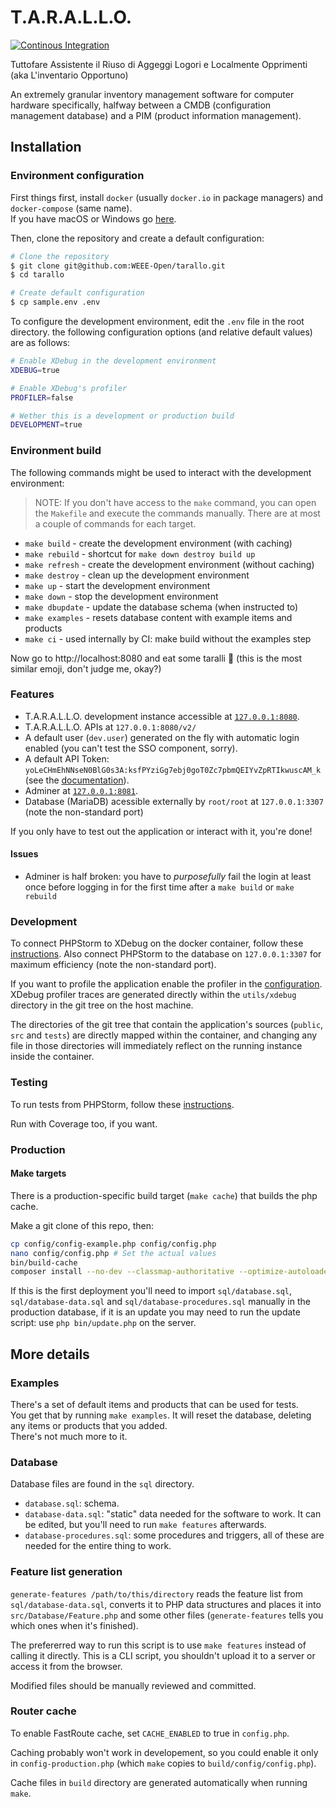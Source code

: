 # T.A.R.A.L.L.O.

[![Continous Integration](https://github.com/WEEE-Open/tarallo/actions/workflows/continous-integration.yml/badge.svg)](https://github.com/WEEE-Open/tarallo/actions/workflows/continous-integration.yml)

Tuttofare Assistente il Riuso di Aggeggi Logori e Localmente Opprimenti  
(aka L'inventario Opportuno)

An extremely granular inventory management software for computer hardware specifically, halfway between a CMDB (configuration management database) and a PIM (product information management).

## Installation

### Environment configuration

First things first, install `docker` (usually `docker.io` in package managers) and `docker-compose` (same name).  
If you have macOS or Windows go [here](https://www.docker.com/products/docker-desktop).

Then, clone the repository and create a default configuration:

```bash
# Clone the repository
$ git clone git@github.com:WEEE-Open/tarallo.git
$ cd tarallo

# Create default configuration
$ cp sample.env .env
```

To configure the development environment, edit the `.env` file in the root directory. the following configuration options (and relative default values) are as follows:

```bash
# Enable XDebug in the development environment
XDEBUG=true

# Enable XDebug's profiler
PROFILER=false

# Wether this is a development or production build
DEVELOPMENT=true
```

### Environment build

The following commands might be used to interact with the development environment:

> NOTE: If you don't have access to the `make` command, you can open the `Makefile` and execute the commands manually. There are at most a couple of commands for each target.

- `make build` - create the development environment (with caching)
- `make rebuild` - shortcut for `make down destroy build up`
- `make refresh` - create the development environment (without caching)
- `make destroy` - clean up the development environment
- `make up` - start the development environment
- `make down` - stop the development environment
- `make dbupdate` - update the database schema (when instructed to)
- `make examples` - resets database content with example items and products
- `make ci` - used internally by CI: make build without the examples step

Now go to http://localhost:8080 and eat some taralli 🍩 (this is the most similar emoji, don't judge me, okay?)

### Features

- T.A.R.A.L.L.O. development instance accessible at [`127.0.0.1:8080`](http://127.0.0.1:8080).
- T.A.R.A.L.L.O. APIs at `127.0.0.1:8080/v2/`
- A default user (`dev.user`) generated on the fly with automatic login enabled (you can't test the SSO component, sorry).
- A default API Token: `yoLeCHmEhNNseN0BlG0s3A:ksfPYziGg7ebj0goT0Zc7pbmQEIYvZpRTIkwuscAM_k` (see the [documentation](https://github.com/WEEE-Open/tarallo/wiki/Managing-the-session-and-Authentication)).
- Adminer at [`127.0.0.1:8081`](http://127.0.0.1:8081).
- Database (MariaDB) acessible externally by `root/root` at `127.0.0.1:3307` (note the non-standard port)

If you only have to test out the application or interact with it, you're done!

#### Issues
- Adminer is half broken: you have to _purposefully_ fail the login at least once before logging in for the first time after a `make build` or `make rebuild`

### Development

To connect PHPStorm to XDebug on the docker container, follow these [instructions](docs/xdebug/XDEBUG.md).
Also connect PHPStorm to the database on `127.0.0.1:3307` for maximum efficiency (note the non-standard port).

If you want to profile the application enable the profiler in the [configuration](#environment-configuration). XDebug profiler traces are generated directly within the `utils/xdebug` directory in the git tree on the host machine.

The directories of the git tree that contain the application's sources (`public`, `src` and `tests`) are directly mapped within the container, and changing any file in those directories will immediately reflect on the running instance inside the container.

### Testing

To run tests from PHPStorm, follow these [instructions](docs/tests/TESTS.md).

Run with Coverage too, if you want.

### Production

#### Make targets

There is a production-specific build target (`make cache`) that builds the php cache.

Make a git clone of this repo, then:

```bash
cp config/config-example.php config/config.php
nano config/config.php # Set the actual values
bin/build-cache
composer install --no-dev --classmap-authoritative --optimize-autoloader
```

If this is the first deployment you'll need to import `sql/database.sql`, `sql/database-data.sql` and `sql/database-procedures.sql` manually in the production database, if it is an update you may need to run the update script: use `php bin/update.php` on the server.

## More details

### Examples

There's a set of default items and products that can be used for tests.  
You get that by running `make examples`. It will reset the database, deleting any items or products that you added.  
There's not much more to it.

### Database

Database files are found in the `sql` directory.
- `database.sql`: schema.  
- `database-data.sql`: "static" data needed for the software to work. It can be edited, but you'll need to run `make features` afterwards.  
- `database-procedures.sql`: some procedures and triggers, all of these are needed for the entire thing to work.

### Feature list generation

`generate-features /path/to/this/directory` reads the feature list from `sql/database-data.sql`, converts it to PHP data structures and places it into `src/Database/Feature.php` and some other files (`generate-features` tells you which ones when it's finished).

The prefererred way to run this script is to use `make features` instead of calling it directly. This is a CLI script, you shouldn't upload it to a server or access it from the browser.

Modified files should be manually reviewed and committed.

### Router cache

To enable FastRoute cache, set `CACHE_ENABLED` to true in `config.php`.

Caching probably won't work in developement, so you could enable it only in `config-production.php` (which `make` copies to `build/config/config.php`).

Cache files in `build` directory are generated automatically when running `make`.
